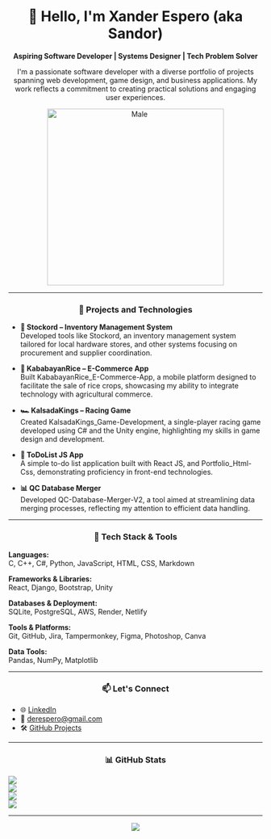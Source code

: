 <div align="center">

# 👋 Hello, I'm Xander Espero (aka Sandor)
**Aspiring Software Developer | Systems Designer | Tech Problem Solver**

I'm a passionate software developer with a diverse portfolio of projects spanning web development, game design, and business applications. My work reflects a commitment to creating practical solutions and engaging user experiences.

<p align="center">
  <img src="https://i.gifer.com/EgUx.gif" width="350" alt="Male">
</p>

</div>

---

<div align="center">

### 💼 Projects and Technologies

</div>

- **🛒 Stockord – Inventory Management System**  
  Developed tools like Stockord, an inventory management system tailored for local hardware stores, and other systems focusing on procurement and supplier coordination.

- **🌾 KababayanRice – E-Commerce App**  
  Built KababayanRice_E-Commerce-App, a mobile platform designed to facilitate the sale of rice crops, showcasing my ability to integrate technology with agricultural commerce.

- **🏎️ KalsadaKings – Racing Game**  
  Created KalsadaKings_Game-Development, a single-player racing game developed using C# and the Unity engine, highlighting my skills in game design and development.

- **📝 ToDoList JS App**  
  A simple to-do list application built with React JS, and Portfolio_Html-Css, demonstrating proficiency in front-end technologies.

- **📊 QC Database Merger**  
  Developed QC-Database-Merger-V2, a tool aimed at streamlining data merging processes, reflecting my attention to efficient data handling.

---

<div align="center">

### 🧠 Tech Stack & Tools

</div>

**Languages:**  
C, C++, C#, Python, JavaScript, HTML, CSS, Markdown  

**Frameworks & Libraries:**  
React, Django, Bootstrap, Unity  

**Databases & Deployment:**  
SQLite, PostgreSQL, AWS, Render, Netlify  

**Tools & Platforms:**  
Git, GitHub, Jira, Tampermonkey, Figma, Photoshop, Canva  

**Data Tools:**  
Pandas, NumPy, Matplotlib  

---

<div align="center">

### 📫 Let's Connect

</div>

- 🌐 [LinkedIn](https://www.linkedin.com/in/airysh-xander-espero-b671361b9/)  
- 📧 [derespero@gmail.com](mailto:derespero@gmail.com)  
- 🛠️ [GitHub Projects](https://github.com/SandorTheMoon)

---

<div align="center">

### 📊 GitHub Stats

</div>

<img src="https://github-readme-stats.vercel.app/api?username=SandorTheMoon&theme=dark&hide_border=false&include_all_commits=true&count_private=true" /><br/>
<img src="https://nirzak-streak-stats.vercel.app/?user=SandorTheMoon&theme=dark&hide_border=false" /><br/>
<img src="https://github-readme-stats.vercel.app/api/top-langs/?username=SandorTheMoon&theme=dark&hide_border=false&layout=compact" /><br/>
<img src="https://github-contributor-stats.vercel.app/api?username=SandorTheMoon&limit=5&theme=github_dark&combine_all_yearly_contributions=true" />

---

<div align="center">

<img src="https://visitcount.itsvg.in/api?id=SandorTheMoon&icon=2&color=4" />

</div>
